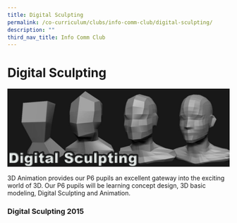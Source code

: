 ```yaml
---
title: Digital Sculpting
permalink: /co-curriculum/clubs/info-comm-club/digital-sculpting/
description: ""
third_nav_title: Info Comm Club
---
```

# **Digital Sculpting**

![](/images/DigitalSculptingMain.jpg)

3D Animation provides our P6 pupils an excellent gateway into the exciting world of 3D. Our P6 pupils will be learning concept design, 3D basic modeling, Digital Sculpting and Animation.

### Digital Sculpting 2015